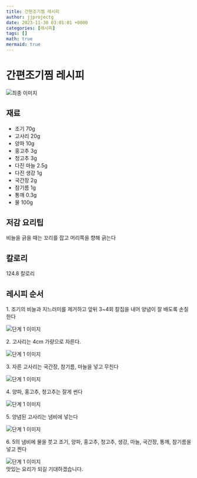 ```yaml
---
title: 간편조기찜 레시피
author: jjprojectg
date: 2023-11-30 03:01:01 +0000
categories: [레시피]
tags: []
math: true
mermaid: true
---
```

<meta name="og:type" content="website"/>
<meta charset="UTF-8"/>
<div class="header">
  <h1>간편조기찜 레시피</h1>
</div>

<div class="container my-4">
  <div class="row">
    <div class="col-12 col-md-6">
      <div class="recipe-image">
        <img src="http://www.foodsafetykorea.go.kr/uploadimg/20141118/20141118102048_1416273648524.jpg" class="step-image" alt="최종 이미지"/>
      </div>
    </div>
    <div class="col-12 col-md-6">
      <div class="ingredients">
        <h2>재료</h2>
        <ul class="card">
          <li> 조기 70g </li>
          <li>  고사리 20g </li>
          <li>  양파 10g </li>
          <li>  홍고추 3g </li>
          <li>  청고추 3g </li>
          <li>  다진 마늘 2.5g </li>
          <li>  다진 생강 1g </li>
          <li>  국간장 2g </li>
          <li>  참기름 1g </li>
          <li>  통깨 0.3g </li>
          <li>  물 100g </li>
</ul>
      </div>
    </div>
    <div class="col-12 col-md-6">
      <div class="ingredients">
        <h2>저감 요리팁</h2>
        <div class="card"> 
          <p>
            비늘을 긁을 때는 꼬리를 잡고 머리쪽을 향해 긁는다
          </p>
        </div>
      </div>
      <div class="ingredients">
        <h2>칼로리</h2>
        <div class="card"> 
          <p>
            124.8 칼로리
          </p>
        </div>
      </div>
    </div>
  </div>

  <h2 class="my-4">레시피 순서</h2>
  <div class="card recipe-card">
    <div class="card-body recipe-step">
      <p class="card-text step-description">1. 조기의 비늘과 지느러미를 제거하고 앞뒤 3~4회 칼집을 내어 양념이 잘 배도록 손질한다</p>
      <img src="http://www.foodsafetykorea.go.kr/uploadimg/cook/721-1.jpg" alt="단계 1 이미지" class="step-image"/>
    </div>
  </div>
  <div class="card recipe-card">
    <div class="card-body recipe-step">
      <p class="card-text step-description">2. 고사리는 4cm 가량으로 자른다.</p>
      <img src="http://www.foodsafetykorea.go.kr/uploadimg/cook/721-2.jpg" alt="단계 1 이미지" class="step-image"/>
    </div>
  </div>
  <div class="card recipe-card">
    <div class="card-body recipe-step">
      <p class="card-text step-description">3.  자른 고사리는 국간장, 참기름, 마늘을 넣고 무친다</p>
      <img src="http://www.foodsafetykorea.go.kr/uploadimg/cook/721-3.jpg" alt="단계 1 이미지" class="step-image"/>
    </div>
  </div>
  <div class="card recipe-card">
    <div class="card-body recipe-step">
      <p class="card-text step-description">4. 양파, 홍고추, 청고추는 잘게 썬다</p>
      <img src="http://www.foodsafetykorea.go.kr/uploadimg/cook/721-4.jpg" alt="단계 1 이미지" class="step-image"/>
    </div>
  </div>
  <div class="card recipe-card">
    <div class="card-body recipe-step">
      <p class="card-text step-description">5. 양념된 고사리는 냄비에 넣는다</p>
      <img src="http://www.foodsafetykorea.go.kr/uploadimg/cook/721-5.jpg" alt="단계 1 이미지" class="step-image"/>
    </div>
  </div>
  <div class="card recipe-card">
    <div class="card-body recipe-step">
      <p class="card-text step-description">6. 5의 냄비에 물을 붓고 조기, 양파, 홍고추, 청고추, 생강, 마늘, 국간장, 통깨, 참기름을 넣고 찐다</p>
      <img src="http://www.foodsafetykorea.go.kr/uploadimg/cook/721-6.jpg" alt="단계 1 이미지" class="step-image"/>
    </div>
  </div>

</div>
맛있는 요리가 되길 기대하겠습니다.
